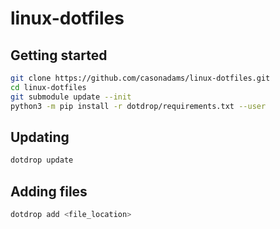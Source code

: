 # linux-dotfiles

## Getting started

```bash
git clone https://github.com/casonadams/linux-dotfiles.git
cd linux-dotfiles
git submodule update --init
python3 -m pip install -r dotdrop/requirements.txt --user
```

## Updating

```bash
dotdrop update
```

## Adding files

```bash
dotdrop add <file_location>
```
